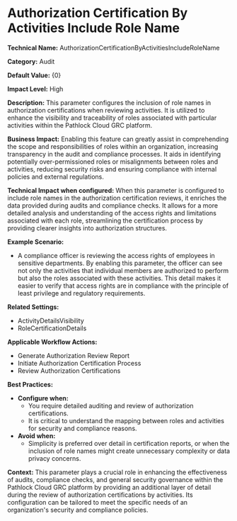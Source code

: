 # Authorization Certification By Activities Include Role Name

**Technical Name:** AuthorizationCertificationByActivitiesIncludeRoleName

**Category:** Audit

**Default Value:** {0}

**Impact Level:** High

**Description:** 
This parameter configures the inclusion of role names in authorization certifications when reviewing activities. It is utilized to enhance the visibility and traceability of roles associated with particular activities within the Pathlock Cloud GRC platform.

**Business Impact:** 
Enabling this feature can greatly assist in comprehending the scope and responsibilities of roles within an organization, increasing transparency in the audit and compliance processes. It aids in identifying potentially over-permissioned roles or misalignments between roles and activities, reducing security risks and ensuring compliance with internal policies and external regulations.

**Technical Impact when configured:**
When this parameter is configured to include role names in the authorization certification reviews, it enriches the data provided during audits and compliance checks. It allows for a more detailed analysis and understanding of the access rights and limitations associated with each role, streamlining the certification process by providing clearer insights into authorization structures.

**Example Scenario:**
- A compliance officer is reviewing the access rights of employees in sensitive departments. By enabling this parameter, the officer can see not only the activities that individual members are authorized to perform but also the roles associated with these activities. This detail makes it easier to verify that access rights are in compliance with the principle of least privilege and regulatory requirements.

**Related Settings:**
- ActivityDetailsVisibility
- RoleCertificationDetails

**Applicable Workflow Actions:**
- Generate Authorization Review Report
- Initiate Authorization Certification Process
- Review Authorization Certifications

**Best Practices:** 
- **Configure when:** 
   - You require detailed auditing and review of authorization certifications.
   - It is critical to understand the mapping between roles and activities for security and compliance reasons.
- **Avoid when:** 
   - Simplicity is preferred over detail in certification reports, or when the inclusion of role names might create unnecessary complexity or data privacy concerns.

**Context:**
This parameter plays a crucial role in enhancing the effectiveness of audits, compliance checks, and general security governance within the Pathlock Cloud GRC platform by providing an additional layer of detail during the review of authorization certifications by activities. Its configuration can be tailored to meet the specific needs of an organization's security and compliance policies.